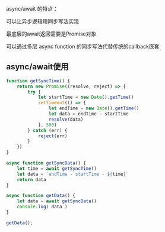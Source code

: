 async/await 的特点：

可以让异步逻辑用同步写法实现

最底层的await返回需要是Promise对象

可以通过多层 async function 的同步写法代替传统的callback嵌套

## async/await使用

```js
function getSyncTime() {
	return new Promise((resolve, reject) => {
		try {
			let startTime = new Date().getTime()
			setTimeout(() => {
				let endTime = new Date().getTime()
				let data = endTime - startTime
				resolve(data)
			}, 500)
		} catch (err) {
			reject(err)
		}
	})
}

async function getSyncData() {
	let time = await getSyncTime()
	let data = `endTime - startTime - ${time}`
	return data
}

async function getData() {
	let data = await getSyncData()
	console.log( data )
}

getData();
```
